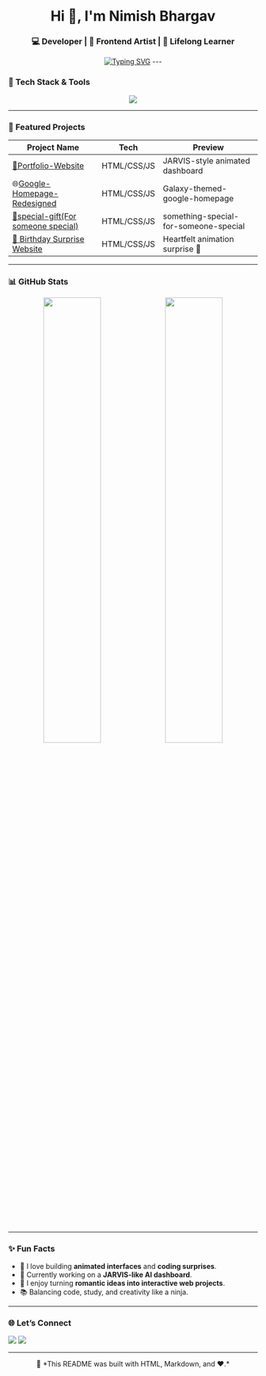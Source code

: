 <h1 align="center">Hi 👋, I'm Nimish Bhargav</h1>
<h3 align="center">💻 Developer | 🎨 Frontend Artist | 🚀 Lifelong Learner</h3>

<p align="center">
<a href="https://git.io/typing-svg"><img src="https://readme-typing-svg.demolab.com?font=Fira+Code&pause=1000&color=00FFAA&center=true&vCenter=true&width=435&lines=Turning+ideas+into+code+%F0%9F%92%A1;Rafting+interactive+web+experience;Building+AI-Powered+Projects." alt="Typing SVG" /></a>
---

### 🔧 Tech Stack & Tools

<p align="center">
  <img src="https://skillicons.dev/icons?i=html,css,js,python,github,vscode" />
</p>

---

### 🚀 Featured Projects

| Project Name | Tech | Preview |
|--------------|------|---------|
| [📂Portfolio-Website](https://nimish-bhargav.vercel.app/)| HTML/CSS/JS | JARVIS-style animated dashboard |
| 🌐[Google-Homepage-Redesigned](https://google-homepage-lovat-chi.vercel.app/) | HTML/CSS/JS |Galaxy-themed-google-homepage |
| [🎁special-gift(For someone special)](https://something-special-bay.vercel.app/) |HTML/CSS/JS | something-special-for-someone-special |
| [🎂 Birthday Surprise Website](https://birthday-lime-theta.vercel.app/) | HTML/CSS/JS | Heartfelt animation surprise 💖 |

---

### 📊 GitHub Stats

<p align="center">
  <img width="48%" src="https://github-readme-stats.vercel.app/api?username=Nimishbhargav&show_icons=true&theme=tokyonight" />
  <img width="48%" src="https://github-readme-streak-stats.herokuapp.com?user=Nimishbhargav&theme=tokyonight" />
</p>

---

### ✨ Fun Facts
- 🌌 I love building **animated interfaces** and **coding surprises**.
- 🧠 Currently working on a **JARVIS-like AI dashboard**.
- 🧩 I enjoy turning **romantic ideas into interactive web projects**.
- 📚 Balancing code, study, and creativity like a ninja.

---

### 🌐 Let’s Connect

<p align="center
  <a href="https://instagram.com/nimish_bhargav"><img src="https://img.shields.io/badge/Instagram-pink?style=for-the-badge&logo=instagram" /></a>
  <a href="mailto:nimishbhargav.dev@gmail.com"><img src="https://img.shields.io/badge/Gmail-red?style=for-the-badge&logo=gmail" /></a>
</p>

---

<p align="center">
  🧠 *This README was built with HTML, Markdown, and ❤️.*
</p>
